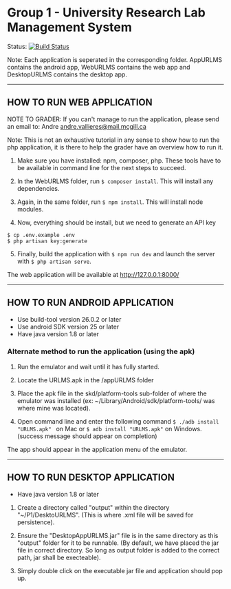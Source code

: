 # Group 1 - University Research Lab Management System

Status:
[![Build Status](https://travis-ci.com/ECSE321-Fall2017/P1.svg?token=t5kUxHm2St2Da9kDdoZM&branch=master)](https://travis-ci.com/ECSE321-Fall2017/P1) </br>

Note: Each application is seperated in the corresponding folder. 
AppURLMS contains the android app, WebURLMS contains the web app and DesktopURLMS contains the desktop app. 

----------------------------------
HOW TO RUN WEB APPLICATION
----------------------------------

NOTE TO GRADER: If you can't manage to run the application, please send an email to:
	Andre	andre.vallieres@mail.mcgill.ca

Note: This is not an exhaustive tutorial in any sense to show how to run the php application, it is there to help the grader have an overview how to run it.

1. Make sure you have installed: npm, composer, php.
These tools have to be available in command line for the next steps to succeed.

2. In the WebURLMS folder, run
```$ composer install```.
This will install any dependencies.

3. Again, in the same folder, run
```$ npm install```.
This will install node modules.

4. Now, everything should be install, but we need to generate an API key
``` 
$ cp .env.example .env
$ php artisan key:generate 
```
 
5. Finally, build the application with
```$ npm run dev```
and launch the server with
```$ php artisan serve```.

The web application will be available at http://127.0.0.1:8000/

----------------------------------
HOW TO RUN ANDROID APPLICATION
----------------------------------

* Use build-tool version 26.0.2 or later
* Use android SDK version 25 or later
* Have java version 1.8 or later

### Alternate method to run the application (using the apk)

1. Run the emulator and wait until it has fully started. 

2. Locate the URLMS.apk in the /appURLMS folder

3. Place the apk file in the skd/platform-tools sub-folder of where the emulator was installed (ex: ~/Library/Android/sdk/platform-tools/ was where mine was located).

4. Open command line and enter the following command ```$ ./adb install "URLMS.apk" ``` on Mac or ```$ adb install "URLMS.apk"``` on Windows. (success message should appear on completion)

The app should appear in the application menu of the emulator. 

----------------------------------
HOW TO RUN DESKTOP APPLICATION
----------------------------------

* Have java version 1.8 or later

1. Create a directory called "output" within the directory "~/P1/DesktoURLMS". 
(This is where .xml file will be saved for persistence).

2. Ensure the "DesktopAppURLMS.jar" file is in the same directory as this "output" folder for it to be runnable.
(By default, we have placed the jar file in correct directory. So long as output folder is added to the correct path, jar shall be execteable).

3. Simply double click on the executable jar file and application should pop up.
